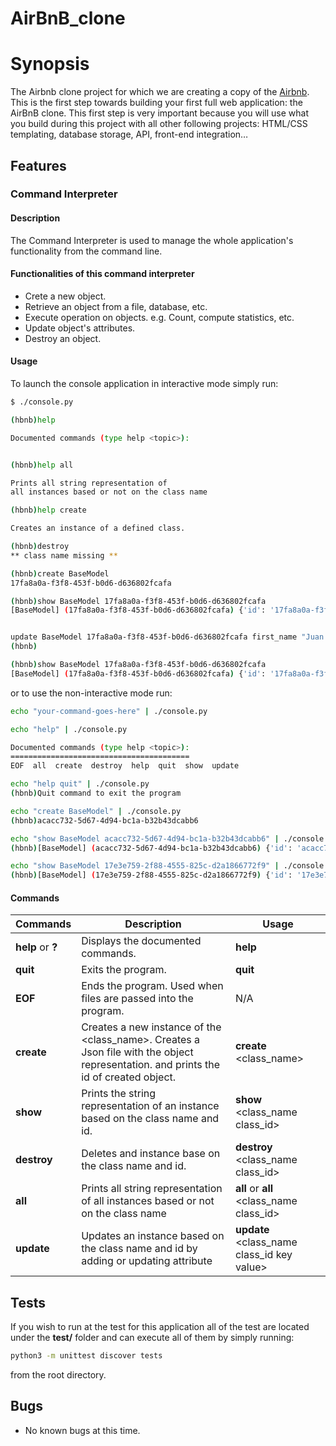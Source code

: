 # AirBnB_clone
# Synopsis

The Airbnb clone project for which we are creating a copy of the [Airbnb](https://www.airbnb.com/).
This is the first step towards building your first full web application: the AirBnB clone. This first step is very important because you will use what you build during this project with all other following projects: HTML/CSS templating, database storage, API, front-end integration…


## Features

### Command Interpreter

#### Description
The Command Interpreter is used to manage the whole application's functionality from the command line.

#### Functionalities of this command interpreter
+ Crete a new object.
+ Retrieve an object from a file, database, etc.
+ Execute operation on objects. e.g. Count, compute statistics, etc.
+ Update object's attributes.
+ Destroy an object.

#### Usage

To launch the console application in interactive mode simply run:

```bash
$ ./console.py
```

```bash
(hbnb)help

Documented commands (type help <topic>):


(hbnb)help all

Prints all string representation of
all instances based or not on the class name

(hbnb)help create

Creates an instance of a defined class.

(hbnb)destroy
** class name missing **

(hbnb)create BaseModel
17fa8a0a-f3f8-453f-b0d6-d636802fcafa

(hbnb)show BaseModel 17fa8a0a-f3f8-453f-b0d6-d636802fcafa
[BaseModel] (17fa8a0a-f3f8-453f-b0d6-d636802fcafa) {'id': '17fa8a0a-f3f8-453f-b0d6-d636802fcafa', 'created_at': datetime.datetime(2021, 7, 1, 2, 48, 30, 971047), 'updated_at': datetime.datetime(2021, 7, 1, 2, 48, 30, 971310)}


update BaseModel 17fa8a0a-f3f8-453f-b0d6-d636802fcafa first_name "Juan Carabali"
(hbnb)

(hbnb)show BaseModel 17fa8a0a-f3f8-453f-b0d6-d636802fcafa
[BaseModel] (17fa8a0a-f3f8-453f-b0d6-d636802fcafa) {'id': '17fa8a0a-f3f8-453f-b0d6-d636802fcafa', 'created_at': datetime.datetime(2021, 7, 1, 2, 48, 30, 971047), 'updated_at': datetime.datetime(2021, 7, 1, 2, 48, 30, 971310), 'first_name': 'Juan Carabali'}
```

or to use the non-interactive mode run:

``` bash
echo "your-command-goes-here" | ./console.py
```

```bash
echo "help" | ./console.py

Documented commands (type help <topic>):
========================================
EOF  all  create  destroy  help  quit  show  update

echo "help quit" | ./console.py
(hbnb)Quit command to exit the program

echo "create BaseModel" | ./console.py
(hbnb)acacc732-5d67-4d94-bc1a-b32b43dcabb6

echo "show BaseModel acacc732-5d67-4d94-bc1a-b32b43dcabb6" | ./console.py
(hbnb)[BaseModel] (acacc732-5d67-4d94-bc1a-b32b43dcabb6) {'id': 'acacc732-5d67-4d94-bc1a-b32b43dcabb6', 'created_at': datetime.datetime(2021, 7, 1, 3, 5, 45, 966638), 'updated_at': datetime.datetime(2021, 7, 1, 3, 5, 45, 967401)}

echo "show BaseModel 17e3e759-2f88-4555-825c-d2a1866772f9" | ./console.py
(hbnb)[BaseModel] (17e3e759-2f88-4555-825c-d2a1866772f9) {'id': '17e3e759-2f88-4555-825c-d2a1866772f9', 'created_at': datetime.datetime(2021, 7, 1, 2, 48, 30, 971047), 'updated_at': datetime.datetime(2021, 7, 1, 2, 48, 30, 971310), 'first_name': 'Juan Carabali'}
```


#### Commands

Commands | Description | Usage
-------- | ----------- |-------- |
**help** or **?**| Displays the documented commands. | **help**
**quit**     | Exits the program. | **quit**
**EOF**      | Ends the program. Used when files are passed into the program. | N/A
**create**  | Creates a new instance of the \<class_name\>. Creates a Json file with the object representation. and prints the id of created object. | **create** \<class_name\>
**show**    | Prints the string representation of an instance based on the class name and id. | **show** \<class_name class_id\>
**destroy** | Deletes and instance base on the class name and id. | **destroy** \<class_name class_id\>
**all** | Prints all string representation of all instances based or not on the class name | **all** or **all** \<class_name class_id\>
**update** | Updates an instance based on the class name and id by adding or updating attribute | **update** \<class_name class_id key value\>

## Tests

If you wish to run at the test for this application all of the test are located
under the **test/** folder and can execute all of them by simply running:

``` bash
python3 -m unittest discover tests
```

from the root directory.


## Bugs

+ No known bugs at this time.
